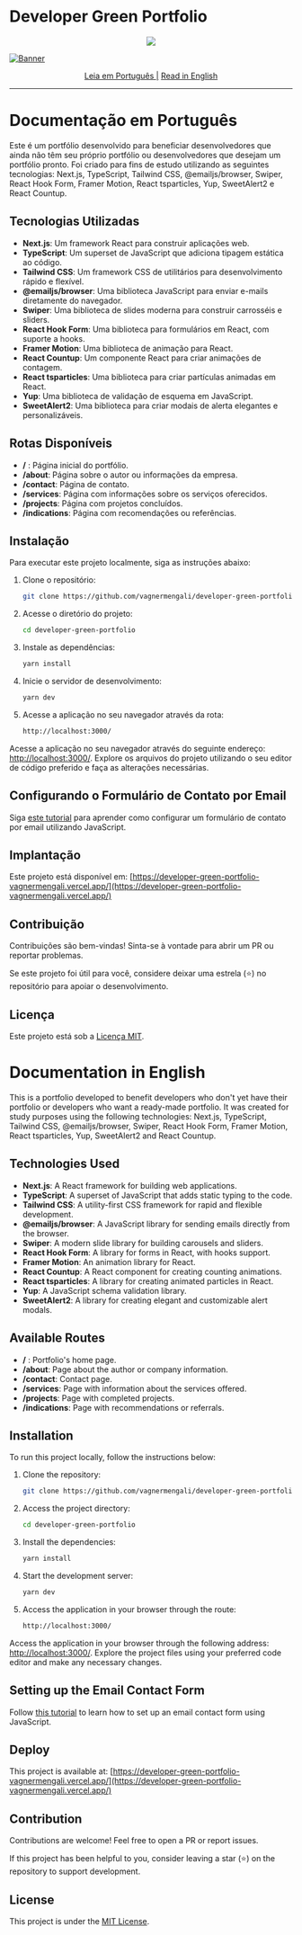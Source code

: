 # Developer Green Portfolio

<div align="center">
  <img src='https://github.com/vagnermengali/developer-blue-portfolio/blob/main/public/perfomace.webp'/>
</div>


[![Banner](https://github.com/vagnermengali/developer-green-portfolio/blob/main/public/portfolio-green.webp)](https://developer-green-portfolio-vagnermengali.vercel.app/)

<div align="center">
   <a href="#documentação-em-português">Leia em Português |</a>
  <a href="#documentation-in-english">Read in English</a>
</div>

---

# Documentação em Português

Este é um portfólio desenvolvido para beneficiar desenvolvedores que ainda não têm seu próprio portfólio ou desenvolvedores que desejam um portfólio pronto. Foi criado para fins de estudo utilizando as seguintes tecnologias: Next.js, TypeScript, Tailwind CSS, @emailjs/browser, Swiper, React Hook Form, Framer Motion, React tsparticles, Yup, SweetAlert2 e React Countup.

## Tecnologias Utilizadas

- **Next.js**: Um framework React para construir aplicações web.
- **TypeScript**: Um superset de JavaScript que adiciona tipagem estática ao código.
- **Tailwind CSS**: Um framework CSS de utilitários para desenvolvimento rápido e flexível.
- **@emailjs/browser**: Uma biblioteca JavaScript para enviar e-mails diretamente do navegador.
- **Swiper**: Uma biblioteca de slides moderna para construir carrosséis e sliders.
- **React Hook Form**: Uma biblioteca para formulários em React, com suporte a hooks.
- **Framer Motion**: Uma biblioteca de animação para React.
- **React Countup**: Um componente React para criar animações de contagem.
- **React tsparticles**: Uma biblioteca para criar partículas animadas em React.
- **Yup**: Uma biblioteca de validação de esquema em JavaScript.
- **SweetAlert2**: Uma biblioteca para criar modais de alerta elegantes e personalizáveis.

## Rotas Disponíveis

- **/** : Página inicial do portfólio.
- **/about**: Página sobre o autor ou informações da empresa.
- **/contact**: Página de contato.
- **/services**: Página com informações sobre os serviços oferecidos.
- **/projects**: Página com projetos concluídos.
- **/indications**: Página com recomendações ou referências.

## Instalação

Para executar este projeto localmente, siga as instruções abaixo:

1. Clone o repositório:

   ```bash
   git clone https://github.com/vagnermengali/developer-green-portfolio.git
   ```

2. Acesse o diretório do projeto:

   ```bash
   cd developer-green-portfolio
   ```

3. Instale as dependências:

   ```bash
   yarn install
   ```

4. Inicie o servidor de desenvolvimento:

   ```bash
   yarn dev
   ```

5. Acesse a aplicação no seu navegador através da rota:

   ```bash
   http://localhost:3000/
   ```

Acesse a aplicação no seu navegador através do seguinte endereço: [http://localhost:3000/](http://localhost:3000/). Explore os arquivos do projeto utilizando o seu editor de código preferido e faça as alterações necessárias.

## Configurando o Formulário de Contato por Email

Siga [este tutorial](https://www.youtube.com/watch?v=Zbg1BHOVzRg) para aprender como configurar um formulário de contato por email utilizando JavaScript.

## Implantação

Este projeto está disponível em: [https://developer-green-portfolio-vagnermengali.vercel.app/](https://developer-green-portfolio-vagnermengali.vercel.app/)

## Contribuição

Contribuições são bem-vindas! Sinta-se à vontade para abrir um PR ou reportar problemas.

Se este projeto foi útil para você, considere deixar uma estrela (⭐) no repositório para apoiar o desenvolvimento.

## Licença

Este projeto está sob a [Licença MIT](https://opensource.org/licenses/MIT).

# Documentation in English

This is a portfolio developed to benefit developers who don't yet have their portfolio or developers who want a ready-made portfolio. It was created for study purposes using the following technologies: Next.js, TypeScript, Tailwind CSS, @emailjs/browser,
Swiper, React Hook Form, Framer Motion, React tsparticles, Yup, SweetAlert2 and React Countup.

## Technologies Used

- **Next.js**: A React framework for building web applications.
- **TypeScript**: A superset of JavaScript that adds static typing to the code.
- **Tailwind CSS**: A utility-first CSS framework for rapid and flexible development.
- **@emailjs/browser**: A JavaScript library for sending emails directly from the browser.
- **Swiper**: A modern slide library for building carousels and sliders.
- **React Hook Form**: A library for forms in React, with hooks support.
- **Framer Motion**: An animation library for React.
- **React Countup**: A React component for creating counting animations.
- **React tsparticles**: A library for creating animated particles in React.
- **Yup**: A JavaScript schema validation library.
- **SweetAlert2**: A library for creating elegant and customizable alert modals.

## Available Routes

- **/** : Portfolio's home page.
- **/about**: Page about the author or company information.
- **/contact**: Contact page.
- **/services**: Page with information about the services offered.
- **/projects**: Page with completed projects.
- **/indications**: Page with recommendations or referrals.

## Installation

To run this project locally, follow the instructions below:

1. Clone the repository:

   ```bash
   git clone https://github.com/vagnermengali/developer-green-portfolio.git

2. Access the project directory:

   ```bash
   cd developer-green-portfolio

3. Install the dependencies:

   ```bash
   yarn install

4. Start the development server:

   ```bash
   yarn dev

5. Access the application in your browser through the route:

   ```bash
   http://localhost:3000/

Access the application in your browser through the following address: [http://localhost:3000/](http://localhost:3000/). Explore the project files using your preferred code editor and make any necessary changes.

## Setting up the Email Contact Form

Follow [this tutorial](https://www.youtube.com/watch?v=Zbg1BHOVzRg) to learn how to set up an email contact form using JavaScript.

## Deploy

This project is available at: [https://developer-green-portfolio-vagnermengali.vercel.app/](https://developer-green-portfolio-vagnermengali.vercel.app/)

## Contribution

Contributions are welcome! Feel free to open a PR or report issues.

If this project has been helpful to you, consider leaving a star (⭐) on the repository to support development.

## License

This project is under the [MIT License](https://opensource.org/licenses/MIT).
